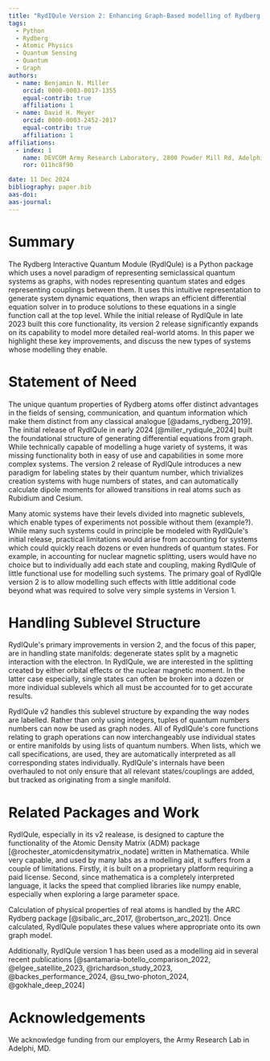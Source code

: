 ```yaml
---
title: "RydIQule Version 2: Enhancing Graph-Based modelling of Rydberg atoms"
tags:
  - Python
  - Rydberg
  - Atomic Physics
  - Quantum Sensing
  - Quantum
  - Graph
authors:
  - name: Benjamin N. Miller
    orcid: 0000-0003-0017-1355
    equal-contrib: true
    affiliation: 1 
  - name: David H. Meyer
    orcid: 0000-0003-2452-2017
    equal-contrib: true
    affiliation: 1
affiliations:
  - index: 1
    name: DEVCOM Army Research Laboratory, 2800 Powder Mill Rd, Adelphi, MD, 20783, USA
    ror: 011hc8f90

date: 11 Dec 2024
bibliography: paper.bib
aas-doi: 
aas-journal:
---
```

# Summary

The Rydberg Interactive Quantum Module (RydIQule) is a Python package which uses a novel paradigm of representing semiclassical quantum systems as graphs, with nodes representing quantum states and edges representing couplings between them. It uses this intuitive representation to generate system dynamic equations, then wraps an efficient differential equation solver in to produce solutions to these equations in a single function call at the top level. While the initial release of RydIQule in late 2023 built this core functionality, its version 2 release significantly expands on its capability to model more detailed real-world atoms. In this paper we highlight these key improvements, and discuss the new types of systems whose modelling they enable.

# Statement of Need

The unique quantum properties of Rydberg atoms offer distinct advantages in the fields of sensing, communication, and quantum information which make them distinct from any classical analogue [@adams_rydberg_2019]. The initial release of RydIQule in early 2024 [@miller_rydiqule_2024] built the foundational structure of generating differential equations from graph. While technically capable of modelling a huge variety of systems, it was missing functionality both in easy of use and capabilities in some more complex systems. The version 2 release of RydIQule introduces a new paradigm for labeling states by their quantum number, which trivializes creation systems with huge numbers of states, and can automatically calculate dipole moments for allowed transitions in real atoms such as Rubidium and Cesium. 

Many atomic systems have their levels divided into magnetic sublevels, which enable types of experiments not possible without them (example?). While many such systems could in principle be modeled with RydIQule's initial release, practical limitations would arise from accounting for systems which could quickly reach dozens or even hundreds of quantum states. For example, in accounting for nuclear magnetic splitting, users would have no choice but to individually add each state and coupling, making RydIQule of little functional use for modelling such systems. The primary goal of RydIQle version 2 is to allow modelling such effects with little additional code beyond what was required to solve very simple systems in Version 1. 

# Handling Sublevel Structure

RydIQule's primary improvements in version 2, and the focus of this paper, are in handling state manifolds: degenerate states split by a magnetic interaction with the electron. In RydIQule, we are interested in the splitting created by either orbital effects or the nuclear magnetic moment. In the latter case especially, single states can often be broken into a dozen or more individual sublevels which all must be accounted for to get accurate results. 

RydIQule v2 handles this sublevel structure by expanding the way nodes are labelled. Rather than only using integers, tuples of quantum numbers numbers can now be used as graph nodes. All of RydIQule's core functions relating to graph operations can now interchangeably use individual states or entire manifolds by using lists of quantum numbers. When lists, which we call specifications, are used, they are automatically interpreted as all corresponding states individually. RydIQule's internals have been overhauled to not only ensure that all relevant states/couplings are added, but tracked as originating from a single manifold.

# Related Packages and Work

RydIQule, especially in its v2 realease, is designed to capture the functionality of the Atomic Density Matrix (ADM) package [@rochester_atomicdensitymatrix_nodate] written in Mathematica. While very capable, and used by many labs as a modelling aid, it suffers from a couple of limitations. Firstly, it is built on a proprietary platform requiring a paid license. Second, since mathematica is a completely interpreted language, it lacks the speed that complied libraries like numpy enable, especially when exploring a large parameter space.

Calculation of physical properties of real atoms is handled by the ARC Rydberg package [@sibalic_arc_2017, @robertson_arc_2021]. Once calculated, RydIQule populates these values where appropriate onto its own graph model.

Additionally, RydIQule version 1 has been used as a modelling aid in several recent publications [@santamaria-botello_comparison_2022, @elgee_satellite_2023, @richardson_study_2023, @backes_performance_2024, @su_two-photon_2024, @gokhale_deep_2024]

# Acknowledgements

We acknowledge funding from our employers, the Army Research Lab in Adelphi, MD.